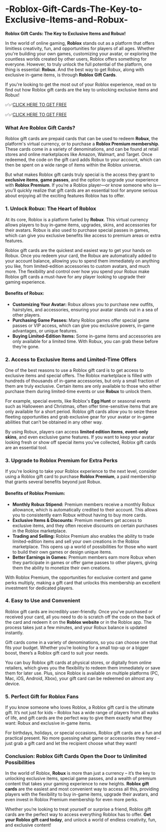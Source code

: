 # -Roblox-Gift-Cards-The-Key-to-Exclusive-Items-and-Robux-

**Roblox Gift Cards: The Key to Exclusive Items and Robux!**

In the world of online gaming, **Roblox** stands out as a platform that offers limitless creativity, fun, and opportunities for players of all ages. Whether you're building your own games, customizing your avatar, or exploring the countless worlds created by other users, Roblox offers something for everyone. However, to truly unlock the full potential of the platform, one thing is essential: **Robux**. And the best way to get Robux, along with exclusive in-game items, is through **Roblox Gift Cards**. 

If you're looking to get the most out of your Roblox experience, read on to find out how Roblox gift cards are the key to unlocking exclusive items and Robux!

✅✅[CLICK HERE TO GET FREE](https://tinyurl.com/ycy7cnvj)

✅✅[CLICK HERE TO GET FREE](https://tinyurl.com/ycy7cnvj)

### What Are Roblox Gift Cards?

Roblox gift cards are prepaid cards that can be used to redeem **Robux**, the platform's virtual currency, or to purchase a **Roblox Premium membership**. These cards come in a variety of denominations, and can be found at retail stores and online marketplaces like Amazon, Walmart, and Target. Once redeemed, the code on the gift card adds Robux to your account, which can then be spent on a wide range of items within the Roblox universe.

But what makes Roblox gift cards truly special is the access they grant to **exclusive items**, **game passes**, and the option to upgrade your experience with **Roblox Premium**. If you’re a Roblox player—or know someone who is—you’ll quickly realize that gift cards are an essential tool for anyone serious about enjoying all the exciting features Roblox has to offer.

### 1. **Unlock Robux: The Heart of Roblox**

At its core, Roblox is a platform fueled by **Robux**. This virtual currency allows players to buy in-game items, upgrades, skins, and accessories for their avatars. Robux is also used to purchase special passes in games, which can give you exclusive benefits like access to premium areas or extra features.

Roblox gift cards are the quickest and easiest way to get your hands on Robux. Once you redeem your card, the Robux are automatically added to your account balance, allowing you to spend them immediately on anything you like, from limited-edition accessories to custom avatars, and much more. The flexibility and control over how you spend your Robux make Roblox gift cards a must-have for any player looking to upgrade their gaming experience.

#### Benefits of Robux:
- **Customizing Your Avatar:** Robux allows you to purchase new outfits, hairstyles, and accessories, ensuring your avatar stands out in a sea of other players.
- **Purchasing Game Passes:** Many Roblox games offer special game passes or VIP access, which can give you exclusive powers, in-game advantages, or unique features.
- **Buying Limited-Edition Items:** Some in-game items and accessories are only available for a limited time. With Robux, you can grab these before they’re gone.

### 2. **Access to Exclusive Items and Limited-Time Offers**

One of the best reasons to use a Roblox gift card is to get access to exclusive items and special offers. The Roblox marketplace is filled with hundreds of thousands of in-game accessories, but only a small fraction of them are truly exclusive. Certain items are only available to those who either purchase them during limited-time events or use **Robux** to unlock them.

For example, special events, like Roblox's **Egg Hunt** or seasonal events such as Halloween and Christmas, often offer time-sensitive items that are only available for a short period. Roblox gift cards allow you to seize these fleeting opportunities and grab exclusive gear for your avatar or in-game abilities that can’t be obtained in any other way.

By using Robux, players can access **limited edition items**, **event-only skins**, and even exclusive game features. If you want to keep your avatar looking fresh or show off special items you’ve collected, Roblox gift cards are an essential tool.

### 3. **Upgrade to Roblox Premium for Extra Perks**

If you're looking to take your Roblox experience to the next level, consider using a Roblox gift card to purchase **Roblox Premium**, a paid membership that grants several benefits beyond just Robux.

#### Benefits of Roblox Premium:
- **Monthly Robux Stipend:** Premium members receive a monthly Robux allowance, which is automatically credited to their account. This allows you to consistently earn Robux without having to buy more cards.
- **Exclusive Items & Discounts:** Premium members get access to exclusive items, and they often receive discounts on certain purchases in the Roblox marketplace.
- **Trading and Selling:** Roblox Premium also enables the ability to trade limited-edition items and sell your own creations in the Roblox marketplace. This opens up a world of possibilities for those who want to build their own games or design unique items.
- **Better Earnings in Games:** Premium members earn more Robux when they participate in games or offer game passes to other players, giving them the ability to monetize their own creations.

With Roblox Premium, the opportunities for exclusive content and game perks multiply, making a gift card that unlocks this membership an excellent investment for dedicated players.

### 4. **Easy to Use and Convenient**

Roblox gift cards are incredibly user-friendly. Once you’ve purchased or received your card, all you need to do is scratch off the code on the back of the card and redeem it on the **Roblox website** or in the Roblox app. The process takes just a few minutes, and your Robux balance is updated instantly.

Gift cards come in a variety of denominations, so you can choose one that fits your budget. Whether you’re looking for a small top-up or a bigger boost, there’s a Roblox gift card to suit your needs.

You can buy Roblox gift cards at physical stores, or digitally from online retailers, which gives you the flexibility to redeem them immediately or save them for later use. Plus, since Roblox is available on multiple platforms (PC, Mac, iOS, Android, Xbox), your gift card can be redeemed on almost any device.

### 5. **Perfect Gift for Roblox Fans**

If you know someone who loves Roblox, a Roblox gift card is the ultimate gift. It’s not just for kids – Roblox has a wide range of players from all walks of life, and gift cards are the perfect way to give them exactly what they want: Robux and exclusive in-game items.

For birthdays, holidays, or special occasions, Roblox gift cards are a fun and practical present. No more guessing what game or accessories they need – just grab a gift card and let the recipient choose what they want!

### Conclusion: Roblox Gift Cards Open the Door to Unlimited Possibilities

In the world of Roblox, **Robux** is more than just a currency – it’s the key to unlocking exclusive items, special game passes, and a wealth of premium content that takes your gaming experience to new heights. **Roblox gift cards** are the easiest and most convenient way to access all this, providing players with the flexibility to buy in-game items, upgrade their avatars, and even invest in Roblox Premium membership for even more perks.

Whether you’re looking to treat yourself or surprise a friend, Roblox gift cards are the perfect way to access everything Roblox has to offer. **Get your Roblox gift card today**, and unlock a world of endless creativity, fun, and exclusive content!

